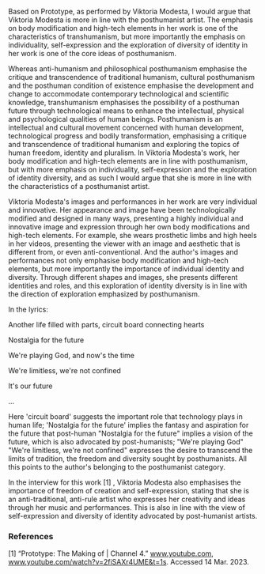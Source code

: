 

Based on Prototype, as performed by Viktoria Modesta, I would argue that Viktoria Modesta is more in line with the posthumanist artist. The emphasis on body modification and high-tech elements in her work is one of the characteristics of transhumanism, but more importantly the emphasis on individuality, self-expression and the exploration of diversity of identity in her work is one of the core ideas of posthumanism.

Whereas anti-humanism and philosophical posthumanism emphasise the critique and transcendence of traditional humanism, cultural posthumanism and the posthuman condition of existence emphasise the development and change to accommodate contemporary technological and scientific knowledge, transhumanism emphasises the possibility of a posthuman future through technological means to enhance the intellectual, physical and psychological qualities of human beings. Posthumanism is an intellectual and cultural movement concerned with human development, technological progress and bodily transformation, emphasising a critique and transcendence of traditional humanism and exploring the topics of human freedom, identity and pluralism. In Viktoria Modesta's work, her body modification and high-tech elements are in line with posthumanism, but with more emphasis on individuality, self-expression and the exploration of identity diversity, and as such I would argue that she is more in line with the characteristics of a posthumanist artist.

Viktoria Modesta's images and performances in her work are very individual and innovative. Her appearance and image have been technologically modified and designed in many ways, presenting a highly individual and innovative image and expression through her own body modifications and high-tech elements. For example, she wears prosthetic limbs and high heels in her videos, presenting the viewer with an image and aesthetic that is different from, or even anti-conventional. And the author's images and performances not only emphasise body modification and high-tech elements, but more importantly the importance of individual identity and diversity. Through different shapes and images, she presents different identities and roles, and this exploration of identity diversity is in line with the direction of exploration emphasized by posthumanism.

In the lyrics:

Another life filled with parts, circuit board connecting hearts

Nostalgia for the future

We're playing God, and now's the time

We're limitless, we're not confined

It's our future

...

Here 'circuit board' suggests the important role that technology plays in human life; 'Nostalgia for the future' implies the fantasy and aspiration for the future that post-human "Nostalgia for the future" implies a vision of the future, which is also advocated by post-humanists; "We're playing God"
"We're limitless, we're not confined" expresses the desire to transcend the limits of tradition, the freedom and diversity sought by posthumanists. All this points to the author's belonging to the posthumanist category.

In the interview for this work [1] , Viktoria Modesta also emphasises the importance of freedom of creation and self-expression, stating that she is an anti-traditional, anti-rule artist who expresses her creativity and ideas through her music and performances. This is also in line with the view of self-expression and diversity of identity advocated by post-humanist artists.

### References

[1] “Prototype: The Making of | Channel 4.” www.youtube.com, www.youtube.com/watch?v=2fiSAXr4UME&t=1s. Accessed 14 Mar. 2023.
